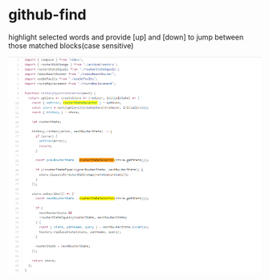 # github-find
highlight selected words and provide [up] and [down] to jump between those matched blocks(case sensitive)

![](snapshot.png)
